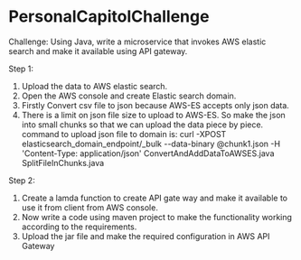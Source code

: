 # PersonalCapitolChallenge

Challenge:
Using Java, write a microservice that invokes AWS elastic search and make it available using API gateway.

Step 1:
1. Upload the data to AWS elastic search.
2. Open the AWS console and create Elastic search domain. 
3. Firstly Convert csv file to json because AWS-ES accepts only json data.
4. There is a limit on json file size to upload to AWS-ES. So make the json into small chunks so that we can upload the data piece by piece.
command to upload json file to domain is: 
curl -XPOST elasticsearch_domain_endpoint/_bulk --data-binary @chunk1.json -H 'Content-Type: application/json'
ConvertAndAddDataToAWSES.java
SplitFileInChunks.java



Step 2:
1.	Create a lamda function to create API gate way and make it available to use it from client from AWS console.
2.	Now write a code using maven project to make the functionality working according to the requirements.
3.	Upload the jar file and make the required configuration in AWS API Gateway

